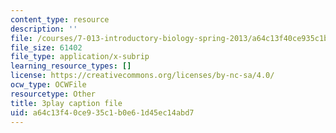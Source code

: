 ```yaml
---
content_type: resource
description: ''
file: /courses/7-013-introductory-biology-spring-2013/a64c13f40ce935c1b0e61d45ec14abd7_svahhl-J4AY.srt
file_size: 61402
file_type: application/x-subrip
learning_resource_types: []
license: https://creativecommons.org/licenses/by-nc-sa/4.0/
ocw_type: OCWFile
resourcetype: Other
title: 3play caption file
uid: a64c13f4-0ce9-35c1-b0e6-1d45ec14abd7
---
```


